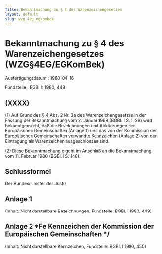 ```yaml
---
Title: Bekanntmachung zu § 4 des Warenzeichengesetzes
layout: default
slug: wzg_4eg_egkombek
---
```


# Bekanntmachung zu § 4 des Warenzeichengesetzes (WZG§4EG/EGKomBek)

Ausfertigungsdatum
:   1980-04-16

Fundstelle
:   BGBl I: 1980, 448



## (XXXX)

(1) Auf Grund des § 4 Abs. 2 Nr. 3a des Warenzeichengesetzes in der
Fassung der Bekanntmachung vom 2. Januar 1968 (BGBl. I S. 1, 29) wird
bekanntgemacht, daß die Bezeichnungen und Abkürzungen der Europäischen
Gemeinschaften (Anlage 1) und das von der Kommission der Europäischen
Gemeinschaften verwandte Kennzeichen (Anlage 2) von der Eintragung als
Warenzeichen ausgeschlossen sind.

(2) Diese Bekanntmachung ergeht im Anschluß an die Bekanntmachung vom
11\. Februar 1980 (BGBl. I S. 148).


## Schlussformel

Der Bundesminister der Justiz


## Anlage 1

(Inhalt: Nicht darstellbare Bezeichnungen,
Fundstelle: BGBl. I 1980, 449)


## Anlage 2 \*Fe Kennzeichen der Kommission der Europäischen Gemeinschaften \*/

(Inhalt: Nicht darstellbare Kennzeichen,
Fundstelle: BGBl. I 1980, 450)


